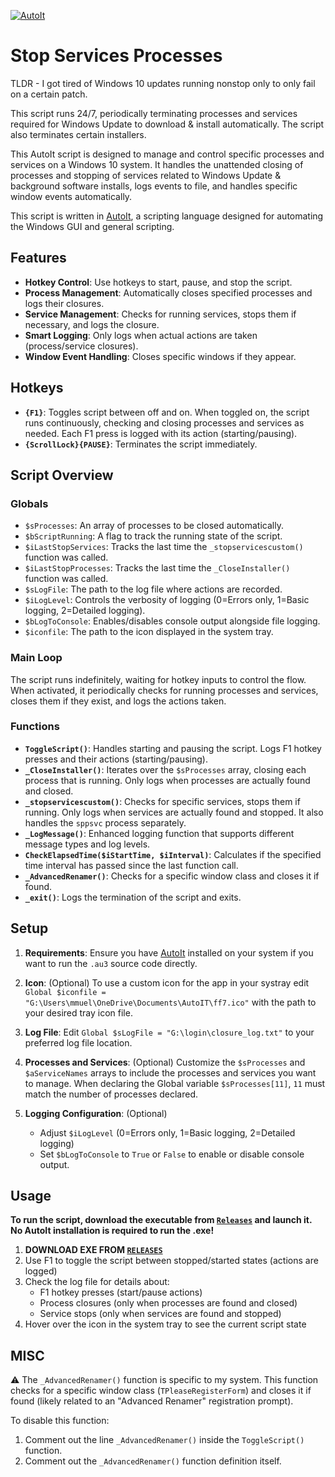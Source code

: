 [![AutoIt](https://avatars.githubusercontent.com/u/5172713?s=25&v=4)](https://github.com/autoit)

# Stop Services Processes

TLDR - I got tired of Windows 10 updates running nonstop only to only fail on a certain patch.

This script runs 24/7, periodically terminating processes and services required for Windows Update to download & install automatically. The script also terminates certain installers.

This AutoIt script is designed to manage and control specific processes and services on a Windows 10 system.
It handles the unattended closing of processes and stopping of services related to Windows Update & background software installs, logs events to file, and handles specific window events automatically.

This script is written in [AutoIt](https://github.com/autoit), a scripting language designed for automating the Windows GUI and general scripting.

## Features

- **Hotkey Control**: Use hotkeys to start, pause, and stop the script.
- **Process Management**: Automatically closes specified processes and logs their closures.
- **Service Management**: Checks for running services, stops them if necessary, and logs the closure.
- **Smart Logging**: Only logs when actual actions are taken (process/service closures).
- **Window Event Handling**: Closes specific windows if they appear.

## Hotkeys

- **`{F1}`**: Toggles script between off and on. When toggled on, the script runs continuously, checking and closing processes and services as needed. Each F1 press is logged with its action (starting/pausing).
- **`{ScrollLock}{PAUSE}`**: Terminates the script immediately.

## Script Overview

### Globals

- `$sProcesses`: An array of processes to be closed automatically.
- `$bScriptRunning`: A flag to track the running state of the script.
- `$iLastStopServices`: Tracks the last time the `_stopservicescustom()` function was called.
- `$iLastStopProcesses`: Tracks the last time the `_CloseInstaller()` function was called.
- `$sLogFile`: The path to the log file where actions are recorded.
- `$iLogLevel`: Controls the verbosity of logging (0=Errors only, 1=Basic logging, 2=Detailed logging).
- `$bLogToConsole`: Enables/disables console output alongside file logging.
- `$iconfile`: The path to the icon displayed in the system tray.

### Main Loop

The script runs indefinitely, waiting for hotkey inputs to control the flow.
When activated, it periodically checks for running processes and services, closes them if they exist, and logs the actions taken.

### Functions

- **`ToggleScript()`**: Handles starting and pausing the script. Logs F1 hotkey presses and their actions (starting/pausing).
- **`_CloseInstaller()`**: Iterates over the `$sProcesses` array, closing each process that is running. Only logs when processes are actually found and closed.
- **`_stopservicescustom()`**: Checks for specific services, stops them if running. Only logs when services are actually found and stopped. It also handles the `sppsvc` process separately.
- **`_LogMessage()`**: Enhanced logging function that supports different message types and log levels.
- **`CheckElapsedTime($iStartTime, $iInterval)`**: Calculates if the specified time interval has passed since the last function call.
- **`_AdvancedRenamer()`**: Checks for a specific window class and closes it if found.
- **`_exit()`**: Logs the termination of the script and exits.

## Setup

1. **Requirements**: Ensure you have [AutoIt](https://github.com/autoit) installed on your system if you want to run the `.au3` source code directly.

2. **Icon**: (Optional) To use a custom icon for the app in your systray edit `Global $iconfile = "G:\Users\mmuel\OneDrive\Documents\AutoIT\ff7.ico"` with the path to your desired tray icon file.

3. **Log File**: Edit `Global $sLogFile = "G:\login\closure_log.txt"` to your preferred log file location.

4. **Processes and Services**: (Optional) Customize the `$sProcesses` and `$aServiceNames` arrays to include the processes and services you want to manage.
   When declaring the Global variable `$sProcesses[11]`, `11` must match the number of processes declared.

5. **Logging Configuration**: (Optional)
   - Adjust `$iLogLevel` (0=Errors only, 1=Basic logging, 2=Detailed logging)
   - Set `$bLogToConsole` to `True` or `False` to enable or disable console output.

## Usage

**To run the script, download the executable from [`Releases`](https://github.com/SevWren/Win10-Stop-Services-Processes/releases/tag/Working) and launch it. No AutoIt installation is required to run the .exe!**

1. **DOWNLOAD EXE FROM [`RELEASES`](https://github.com/SevWren/Win10-Stop-Services-Processes/releases/tag/Working)**
2. Use F1 to toggle the script between stopped/started states (actions are logged)
3. Check the log file for details about:
   - F1 hotkey presses (start/pause actions)
   - Process closures (only when processes are found and closed)
   - Service stops (only when services are found and stopped)
4. Hover over the icon in the system tray to see the current script state

## MISC

⚠️ The `_AdvancedRenamer()` function is specific to my system. This function checks for a specific window class (`TPleaseRegisterForm`) and closes it if found (likely related to an "Advanced Renamer" registration prompt).

To disable this function:

1. Comment out the line `_AdvancedRenamer()` inside the `ToggleScript()` function.
2. Comment out the `_AdvancedRenamer()` function definition itself.
